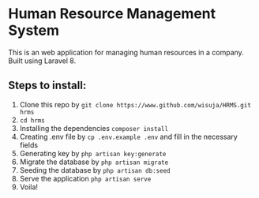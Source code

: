 # Human Resource Management System
This is an web application for managing human resources in a company.
Built using Laravel 8.

## Steps to install:
1. Clone this repo by `git clone https://www.github.com/wisuja/HRMS.git hrms`
2. `cd hrms`
3. Installing the dependencies `composer install`
4. Creating .env file by `cp .env.example .env` and fill in the necessary fields
5. Generating key by `php artisan key:generate`
6. Migrate the database by `php artisan migrate`
7. Seeding the database by `php artisan db:seed`
8. Serve the application `php artisan serve`
9. Voila!
